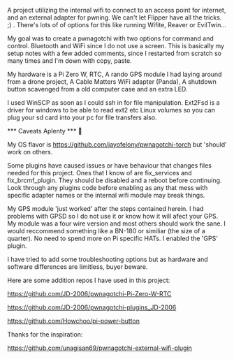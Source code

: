 A project utilizing the internal wifi to connect to an access point for internet, and an external adapter for pwning.
We can't let Flipper have all the tricks. ;) . There's lots of of options for this like running Wifite, Reaver or EvilTwin...

My goal was to create a pwnagotchi with two options for command and control. Bluetooth and WiFi since I do not use a screen.
This is basically my setup notes with a few added comments, since I restarted from scratch so many times and I'm down with copy, paste.

My hardware is a Pi Zero W, RTC, A rando GPS module I had laying around from a drone project, A Cable Matters WiFi adapter (Panda),
A shutdown button scavenged from a old computer case and an extra LED. 

I used WinSCP as soon as I could ssh in for file manipulation. Ext2Fsd is a driver for windows to be able to read ext2 etc Linux
volumes so you can plug your sd card into your pc for file transfers also.


*** Caveats Aplenty *** :dragon:

My OS flavor is https://github.com/jayofelony/pwnagotchi-torch but 'should' work on others.

Some plugins have caused issues or have behaviour that changes files needed for this project. Ones that I know of are
fix_services and fix_brcmf_plugin. They should be disabled and a reboot before continuing. Look through any plugins code before enabling
as any that mess with specific adapter names or the internal wifi module may break things.

My GPS module 'just worked' after the steps contained herein. I had problems with GPSD so I do not use it or know how it will afect
your GPS. My module was a four wire version and most others should work the sane. I would reccommend something like a BN-180 or similiar
(the size of a quarter). No need to spend more on Pi specific HATs. I enabled the 'GPS' plugin.

I have tried to add some troubleshooting options but as hardware and software differences are limitless, buyer beware.

Here are some addition repos I have used in this project:

https://github.com/JD-2006/pwnagotchi-Pi-Zero-W-RTC

https://github.com/JD-2006/pwnagotchi-plugins_JD-2006

https://github.com/Howchoo/pi-power-button

Thanks for the inspiration:

https://github.com/unagisan69/pwnagotchi-external-wifi-plugin

